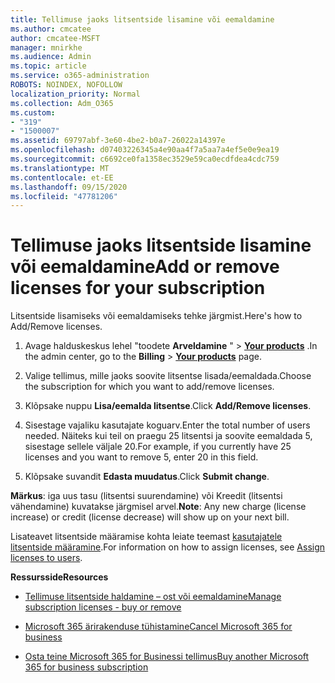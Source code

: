 ```yaml
---
title: Tellimuse jaoks litsentside lisamine või eemaldamine
ms.author: cmcatee
author: cmcatee-MSFT
manager: mnirkhe
ms.audience: Admin
ms.topic: article
ms.service: o365-administration
ROBOTS: NOINDEX, NOFOLLOW
localization_priority: Normal
ms.collection: Adm_O365
ms.custom:
- "319"
- "1500007"
ms.assetid: 69797abf-3e60-4be2-b0a7-26022a14397e
ms.openlocfilehash: d07403226345a4e90aa4f7a5aa7a4ef5e0e9ea19
ms.sourcegitcommit: c6692ce0fa1358ec3529e59ca0ecdfdea4cdc759
ms.translationtype: MT
ms.contentlocale: et-EE
ms.lasthandoff: 09/15/2020
ms.locfileid: "47781206"
---
```

# <a name="add-or-remove-licenses-for-your-subscription"></a><span data-ttu-id="8e59b-102">Tellimuse jaoks litsentside lisamine või eemaldamine</span><span class="sxs-lookup"><span data-stu-id="8e59b-102">Add or remove licenses for your subscription</span></span>

<span data-ttu-id="8e59b-103">Litsentside lisamiseks või eemaldamiseks tehke järgmist.</span><span class="sxs-lookup"><span data-stu-id="8e59b-103">Here's how to Add/Remove licenses.</span></span>
  
1. <span data-ttu-id="8e59b-104">Avage halduskeskus lehel "toodete **Arveldamine** " \> **[Your products](https://go.microsoft.com/fwlink/p/?linkid=842054)** .</span><span class="sxs-lookup"><span data-stu-id="8e59b-104">In the admin center, go to the **Billing** \> **[Your products](https://go.microsoft.com/fwlink/p/?linkid=842054)** page.</span></span>

2. <span data-ttu-id="8e59b-105">Valige tellimus, mille jaoks soovite litsentse lisada/eemaldada.</span><span class="sxs-lookup"><span data-stu-id="8e59b-105">Choose the subscription for which you want to add/remove licenses.</span></span>

3. <span data-ttu-id="8e59b-106">Klõpsake nuppu **Lisa/eemalda litsentse**.</span><span class="sxs-lookup"><span data-stu-id="8e59b-106">Click **Add/Remove licenses**.</span></span>

4. <span data-ttu-id="8e59b-107">Sisestage vajaliku kasutajate koguarv.</span><span class="sxs-lookup"><span data-stu-id="8e59b-107">Enter the total number of users needed.</span></span> <span data-ttu-id="8e59b-108">Näiteks kui teil on praegu 25 litsentsi ja soovite eemaldada 5, sisestage sellele väljale 20.</span><span class="sxs-lookup"><span data-stu-id="8e59b-108">For example, if you currently have 25 licenses and you want to remove 5, enter 20 in this field.</span></span>

5. <span data-ttu-id="8e59b-109">Klõpsake suvandit **Edasta muudatus**.</span><span class="sxs-lookup"><span data-stu-id="8e59b-109">Click **Submit change**.</span></span>

<span data-ttu-id="8e59b-110">**Märkus**: iga uus tasu (litsentsi suurendamine) või Kreedit (litsentsi vähendamine) kuvatakse järgmisel arvel.</span><span class="sxs-lookup"><span data-stu-id="8e59b-110">**Note**: Any new charge (license increase) or credit (license decrease) will show up on your next bill.</span></span>

<span data-ttu-id="8e59b-111">Lisateavet litsentside määramise kohta leiate teemast [kasutajatele litsentside määramine](https://docs.microsoft.com/microsoft-365/admin/manage/assign-licenses-to-users).</span><span class="sxs-lookup"><span data-stu-id="8e59b-111">For information on how to assign licenses, see [Assign licenses to users](https://docs.microsoft.com/microsoft-365/admin/manage/assign-licenses-to-users).</span></span>

<span data-ttu-id="8e59b-112">**Ressursside**</span><span class="sxs-lookup"><span data-stu-id="8e59b-112">**Resources**</span></span>
  
- [<span data-ttu-id="8e59b-113">Tellimuse litsentside haldamine – ost või eemaldamine</span><span class="sxs-lookup"><span data-stu-id="8e59b-113">Manage subscription licenses - buy or remove</span></span>](https://docs.microsoft.com/microsoft-365/commerce/licenses/buy-licenses)

- [<span data-ttu-id="8e59b-114">Microsoft 365 ärirakenduse tühistamine</span><span class="sxs-lookup"><span data-stu-id="8e59b-114">Cancel Microsoft 365 for business</span></span>](https://support.office.com/article/Cancel-Office-365-for-business-b1bc0bef-4608-4601-813a-cdd9f746709a)

- [<span data-ttu-id="8e59b-115">Osta teine Microsoft 365 for Businessi tellimus</span><span class="sxs-lookup"><span data-stu-id="8e59b-115">Buy another Microsoft 365 for business subscription</span></span>](https://support.office.com/article/Buy-another-Office-365-for-business-subscription-fab3b86c-3359-4042-8692-5d4dc7550b7c)
